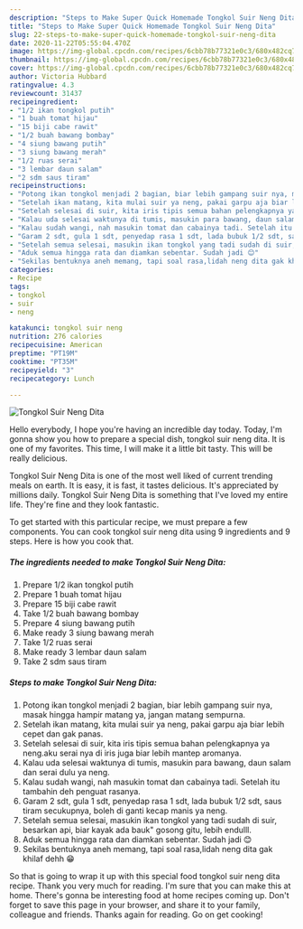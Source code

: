 ```yaml
---
description: "Steps to Make Super Quick Homemade Tongkol Suir Neng Dita"
title: "Steps to Make Super Quick Homemade Tongkol Suir Neng Dita"
slug: 22-steps-to-make-super-quick-homemade-tongkol-suir-neng-dita
date: 2020-11-22T05:55:04.470Z
image: https://img-global.cpcdn.com/recipes/6cbb78b77321e0c3/680x482cq70/tongkol-suir-neng-dita-foto-resep-utama.jpg
thumbnail: https://img-global.cpcdn.com/recipes/6cbb78b77321e0c3/680x482cq70/tongkol-suir-neng-dita-foto-resep-utama.jpg
cover: https://img-global.cpcdn.com/recipes/6cbb78b77321e0c3/680x482cq70/tongkol-suir-neng-dita-foto-resep-utama.jpg
author: Victoria Hubbard
ratingvalue: 4.3
reviewcount: 31437
recipeingredient:
- "1/2 ikan tongkol putih"
- "1 buah tomat hijau"
- "15 biji cabe rawit"
- "1/2 buah bawang bombay"
- "4 siung bawang putih"
- "3 siung bawang merah"
- "1/2 ruas serai"
- "3 lembar daun salam"
- "2 sdm saus tiram"
recipeinstructions:
- "Potong ikan tongkol menjadi 2 bagian, biar lebih gampang suir nya, masak hingga hampir matang ya, jangan matang sempurna."
- "Setelah ikan matang, kita mulai suir ya neng, pakai garpu aja biar lebih cepet dan gak panas."
- "Setelah selesai di suir, kita iris tipis semua bahan pelengkapnya ya neng.aku serai nya di iris juga biar lebih mantep aromanya."
- "Kalau uda selesai waktunya di tumis, masukin para bawang, daun salam dan serai dulu ya neng."
- "Kalau sudah wangi, nah masukin tomat dan cabainya tadi. Setelah itu tambahin deh penguat rasanya."
- "Garam 2 sdt, gula 1 sdt, penyedap rasa 1 sdt, lada bubuk 1/2 sdt, saus tiram secukupnya, boleh di ganti kecap manis ya neng."
- "Setelah semua selesai, masukin ikan tongkol yang tadi sudah di suir, besarkan api, biar kayak ada bauk&#34; gosong gitu, lebih endulll."
- "Aduk semua hingga rata dan diamkan sebentar. Sudah jadi 😊"
- "Sekilas bentuknya aneh memang, tapi soal rasa,lidah neng dita gak khilaf dehh 😁"
categories:
- Recipe
tags:
- tongkol
- suir
- neng

katakunci: tongkol suir neng 
nutrition: 276 calories
recipecuisine: American
preptime: "PT19M"
cooktime: "PT35M"
recipeyield: "3"
recipecategory: Lunch

---
```



![Tongkol Suir Neng Dita](https://img-global.cpcdn.com/recipes/6cbb78b77321e0c3/680x482cq70/tongkol-suir-neng-dita-foto-resep-utama.jpg)

Hello everybody, I hope you're having an incredible day today. Today, I'm gonna show you how to prepare a special dish, tongkol suir neng dita. It is one of my favorites. This time, I will make it a little bit tasty. This will be really delicious.

Tongkol Suir Neng Dita is one of the most well liked of current trending meals on earth. It is easy, it is fast, it tastes delicious. It's appreciated by millions daily. Tongkol Suir Neng Dita is something that I've loved my entire life. They're fine and they look fantastic.




To get started with this particular recipe, we must prepare a few components. You can cook tongkol suir neng dita using 9 ingredients and 9 steps. Here is how you cook that.

<!--inarticleads1-->

##### The ingredients needed to make Tongkol Suir Neng Dita:

1. Prepare 1/2 ikan tongkol putih
1. Prepare 1 buah tomat hijau
1. Prepare 15 biji cabe rawit
1. Take 1/2 buah bawang bombay
1. Prepare 4 siung bawang putih
1. Make ready 3 siung bawang merah
1. Take 1/2 ruas serai
1. Make ready 3 lembar daun salam
1. Take 2 sdm saus tiram




<!--inarticleads2-->

##### Steps to make Tongkol Suir Neng Dita:

1. Potong ikan tongkol menjadi 2 bagian, biar lebih gampang suir nya, masak hingga hampir matang ya, jangan matang sempurna.
1. Setelah ikan matang, kita mulai suir ya neng, pakai garpu aja biar lebih cepet dan gak panas.
1. Setelah selesai di suir, kita iris tipis semua bahan pelengkapnya ya neng.aku serai nya di iris juga biar lebih mantep aromanya.
1. Kalau uda selesai waktunya di tumis, masukin para bawang, daun salam dan serai dulu ya neng.
1. Kalau sudah wangi, nah masukin tomat dan cabainya tadi. Setelah itu tambahin deh penguat rasanya.
1. Garam 2 sdt, gula 1 sdt, penyedap rasa 1 sdt, lada bubuk 1/2 sdt, saus tiram secukupnya, boleh di ganti kecap manis ya neng.
1. Setelah semua selesai, masukin ikan tongkol yang tadi sudah di suir, besarkan api, biar kayak ada bauk&#34; gosong gitu, lebih endulll.
1. Aduk semua hingga rata dan diamkan sebentar. Sudah jadi 😊
1. Sekilas bentuknya aneh memang, tapi soal rasa,lidah neng dita gak khilaf dehh 😁




So that is going to wrap it up with this special food tongkol suir neng dita recipe. Thank you very much for reading. I'm sure that you can make this at home. There's gonna be interesting food at home recipes coming up. Don't forget to save this page in your browser, and share it to your family, colleague and friends. Thanks again for reading. Go on get cooking!
